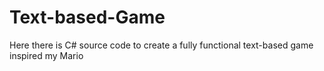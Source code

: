 # Text-based-Game
Here there is C# source code to create a fully functional text-based game inspired my Mario
